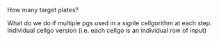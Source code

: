 How many target plates?


What do we do if multiple pgs used in a signle cellgorithm at each step.
	Individual cellgo version	(i.e. each cellgo is an individual row of input)